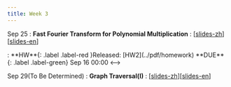 ```yaml
---
title: Week 3
---
```


Sep 25
: **Fast Fourier Transform for Polynomial Multiplication**
  :  \[[slides-zh](../pdf/slides/0-overview-zh.pdf)\]\[[slides-en](../pdf/slides/0-overview-en.pdf)\]
<!-->:  **HW**{: .label .label-red }Released: [HW2](../pdf/homework)  **DUE**{: .label .label-green} Sep 16  00:00
<-->

Sep 29(To Be Determined)
: **Graph Traversal(I)**
  :  \[[slides-zh](../pdf/slides/0-overview-zh.pdf)\]\[[slides-en](../pdf/slides/0-overview-en.pdf)\]


  

